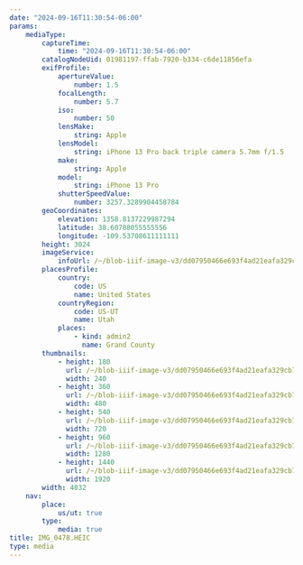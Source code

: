 ```yaml
---
date: "2024-09-16T11:30:54-06:00"
params:
    mediaType:
        captureTime:
            time: "2024-09-16T11:30:54-06:00"
        catalogNodeUid: 01981197-ffab-7920-b334-c6de11856efa
        exifProfile:
            apertureValue:
                number: 1.5
            focalLength:
                number: 5.7
            iso:
                number: 50
            lensMake:
                string: Apple
            lensModel:
                string: iPhone 13 Pro back triple camera 5.7mm f/1.5
            make:
                string: Apple
            model:
                string: iPhone 13 Pro
            shutterSpeedValue:
                number: 3257.3289904458784
        geoCoordinates:
            elevation: 1358.8137229987294
            latitude: 38.60788055555556
            longitude: -109.53708611111111
        height: 3024
        imageService:
            infoUrl: /~/blob-iiif-image-v3/dd07950466e693f4ad21eafa329cb7eea52f0044012beed9706fc7e94d25fc91/info.json
        placesProfile:
            country:
                code: US
                name: United States
            countryRegion:
                code: US-UT
                name: Utah
            places:
                - kind: admin2
                  name: Grand County
        thumbnails:
            - height: 180
              url: /~/blob-iiif-image-v3/dd07950466e693f4ad21eafa329cb7eea52f0044012beed9706fc7e94d25fc91/full/240%2C180/0/default.jpg
              width: 240
            - height: 360
              url: /~/blob-iiif-image-v3/dd07950466e693f4ad21eafa329cb7eea52f0044012beed9706fc7e94d25fc91/full/480%2C360/0/default.jpg
              width: 480
            - height: 540
              url: /~/blob-iiif-image-v3/dd07950466e693f4ad21eafa329cb7eea52f0044012beed9706fc7e94d25fc91/full/720%2C540/0/default.jpg
              width: 720
            - height: 960
              url: /~/blob-iiif-image-v3/dd07950466e693f4ad21eafa329cb7eea52f0044012beed9706fc7e94d25fc91/full/1280%2C960/0/default.jpg
              width: 1280
            - height: 1440
              url: /~/blob-iiif-image-v3/dd07950466e693f4ad21eafa329cb7eea52f0044012beed9706fc7e94d25fc91/full/1920%2C1440/0/default.jpg
              width: 1920
        width: 4032
    nav:
        place:
            us/ut: true
        type:
            media: true
title: IMG_0478.HEIC
type: media
---
```


